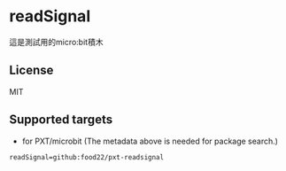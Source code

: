 # readSignal

這是測試用的micro:bit積木

## License

MIT

## Supported targets

* for PXT/microbit
(The metadata above is needed for package search.)

```package
readSignal=github:food22/pxt-readsignal
```
